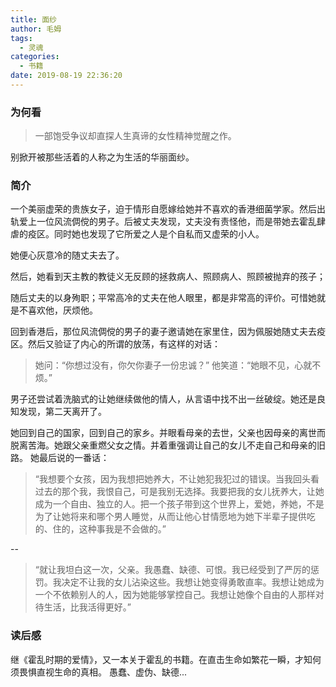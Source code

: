 ```yaml
---
title: 面纱
author: 毛姆
tags:
  - 灵魂
categories:
  - 书籍
date: 2019-08-19 22:36:20
---
```


### 为何看
> 一部饱受争议却直探人生真谛的女性精神觉醒之作。

别掀开被那些活着的人称之为生活的华丽面纱。


### 简介
一个美丽虚荣的贵族女子，迫于情形自愿嫁给她并不喜欢的香港细菌学家。然后出轨爱上一位风流倜傥的男子。后被丈夫发现，丈夫没有责怪他，而是带她去霍乱肆虐的疫区。同时她也发现了它所爱之人是个自私而又虚荣的小人。

她便心灰意冷的随丈夫去了。

然后，她看到天主教的教徒义无反顾的拯救病人、照顾病人、照顾被抛弃的孩子；

随后丈夫的以身殉职；平常高冷的丈夫在他人眼里，都是非常高的评价。可惜她就是不喜欢他，厌烦他。

回到香港后，那位风流倜傥的男子的妻子邀请她在家里住，因为佩服她随丈夫去疫区。然后又验证了内心的所谓的放荡，有这样的对话：

> 她问：“你想过没有，你欠你妻子一份忠诚？”
他笑道：“她眼不见，心就不烦。”

男子还尝试着洗脑式的让她继续做他的情人，从言语中找不出一丝破绽。她还是良知发现，第二天离开了。

她回到自己的国家，回到自己的家乡。并眼看母亲的去世，父亲也因母亲的离世而脱离苦海。她跟父亲重燃父女之情。并着重强调让自己的女儿不走自己和母亲的旧路。
她最后说的一番话：

> “我想要个女孩，因为我想把她养大，不让她犯我犯过的错误。当我回头看过去的那个我，我恨自己，可是我别无选择。我要把我的女儿抚养大，让她成为一个自由、独立的人。把一个孩子带到这个世界上，爱她，养她，不是为了让她将来和哪个男人睡觉，从而让他心甘情愿地为她下半辈子提供吃的、住的，这种事我是不会做的。”

--

> “就让我坦白这一次，父亲。我愚蠢、缺德、可恨。我已经受到了严厉的惩罚。我决定不让我的女儿沾染这些。我想让她变得勇敢直率。我想让她成为一个不依赖别人的人，因为她能够掌控自己。我想让她像个自由的人那样对待生活，比我活得更好。”


### 读后感
继《霍乱时期的爱情》，又一本关于霍乱的书籍。在直击生命如繁花一瞬，才知何须畏惧直视生命的真相。
愚蠢、虚伪、缺德...
